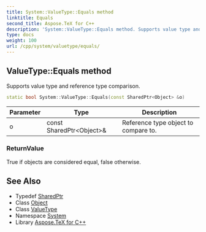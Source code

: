 ```yaml
---
title: System::ValueType::Equals method
linktitle: Equals
second_title: Aspose.TeX for C++
description: 'System::ValueType::Equals method. Supports value type and reference type comparison in C++.'
type: docs
weight: 100
url: /cpp/system/valuetype/equals/
---
```

## ValueType::Equals method


Supports value type and reference type comparison.

```cpp
static bool System::ValueType::Equals(const SharedPtr<Object> &o)
```


| Parameter | Type | Description |
| --- | --- | --- |
| o | const SharedPtr\<Object\>\& | Reference type object to compare to. |

### ReturnValue

True if objects are considered equal, false otherwise.

## See Also

* Typedef [SharedPtr](../../sharedptr/)
* Class [Object](../../object/)
* Class [ValueType](../)
* Namespace [System](../../)
* Library [Aspose.TeX for C++](../../../)
